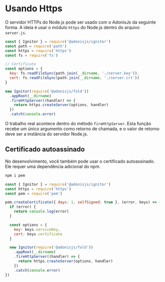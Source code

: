 # Usando Https

O servidor HTTPs do Node.js pode ser usado com o AdonisJs da seguinte forma. A ideia é usar o módulo `https` do Node.js dentro do arquivo `server.js`.

```js
const { Ignitor } = require('@adonisjs/ignitor')
const path = require('path')
const https = require('https')
const fs = require('fs')

// Certificate
const options = {
  key: fs.readFileSync(path.join(__dirname, './server.key')),
  cert: fs.readFileSync(path.join(__dirname, './server.crt'))
}

new Ignitor(require('@adonisjs/fold'))
  .appRoot(__dirname)
  .fireHttpServer((handler) => {
    return https.createServer(options, handler)
  })
  .catch(console.error)
```

O trabalho real acontece dentro do método `fireHttpServer`. Esta função recebe um único argumento como retorno de chamada, e o valor de retorno deve ser a instância do servidor Node.js.

## Certificado autoassinado
No desenvolvimento, você também pode usar o certificado autoassinado. Ele requer uma dependência adicional do npm.

```bash
npm i pem
```

```js
const { Ignitor } = require('@adonisjs/ignitor')
const https = require('https')
const pem = require('pem')

pem.createCertificate({ days: 1, selfSigned: true }, (error, keys) => {
  if (error) {
    return console.log(error)
  }

  const options = {
    key: keys.serviceKey,
    cert: keys.certificate
  }

  new Ignitor(require('@adonisjs/fold'))
    .appRoot(__dirname)
    .fireHttpServer((handler) => {
      return https.createServer(options, handler)
    })
    .catch(console.error)
})
```
